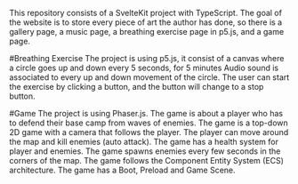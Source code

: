 This repository consists of a SvelteKit project with TypeScript.
The goal of the website is to store every piece of art the author has done, so there is a gallery page, a music page, a breathing exercise page in p5.js, and a game page.

#Breathing Exercise
The project is using p5.js, it consist of a canvas where a circle goes up and down every 5 seconds, for 5 minutes
Audio sound is associated to every up and down movement of the circle.
The user can start the exercise by clicking a button, and the button will change to a stop button.

#Game 
The project is using Phaser.js. 
The game is about a player who has to defend their base camp from waves of enemies. 
The game is a top-down 2D game with a camera that follows the player. 
The player can move around the map and kill enemies (auto attack).
The game has a health system for player and enemies.
The game spawns enemies every few seconds in the corners of the map.
The game follows the Component Entity System (ECS) architecture.
The game has a Boot, Preload and Game Scene.